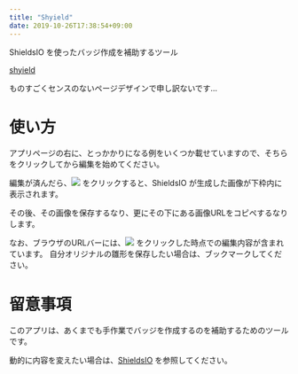 ```yaml
---
title: "Shyield"
date: 2019-10-26T17:38:54+09:00
---
```


ShieldsIO を使ったバッジ作成を補助するツール

<!--more-->

[shyield](/siteapp/shyield)

ものすごくセンスのないページデザインで申し訳ないです…

# 使い方

アプリページの右に、とっかかりになる例をいくつか載せていますので、そちらをクリックしてから編集を始めてください。

編集が済んだら、![](https://img.shields.io/badge/Click%20To-Apply-important?style=for-the-badge) をクリックすると、ShieldsIO が生成した画像が下枠内に表示されます。

その後、その画像を保存するなり、更にその下にある画像URLをコピペするなりします。

なお、ブラウザのURLバーには、![](https://img.shields.io/badge/Click%20To-Apply-important?style=for-the-badge) をクリックした時点での編集内容が含まれています。
自分オリジナルの雛形を保存したい場合は、ブックマークしてください。

# 留意事項

このアプリは、あくまでも手作業でバッジを作成するのを補助するためのツールです。

動的に内容を変えたい場合は、[ShieldsIO](https://shields.io) を参照してください。

